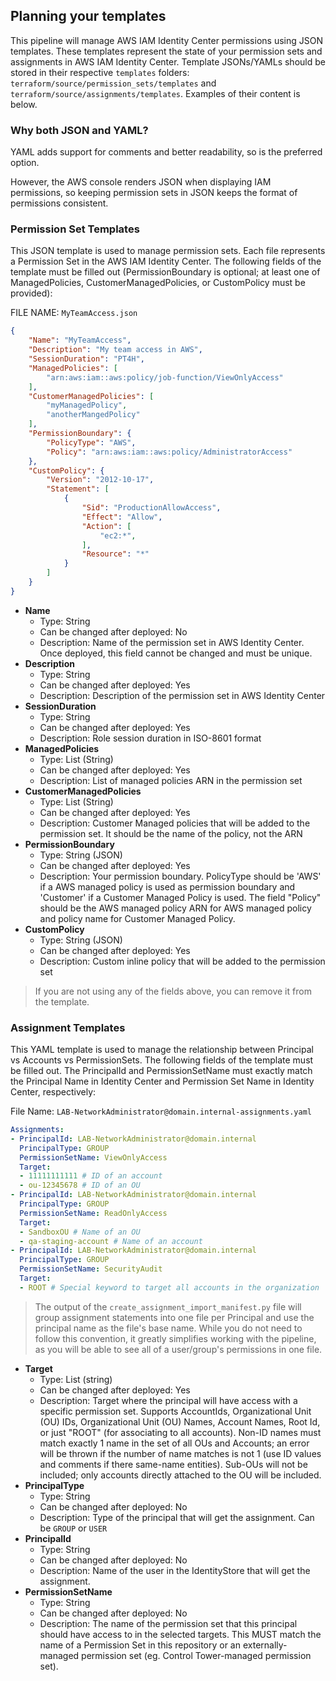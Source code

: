 ## Planning your templates

This pipeline will manage AWS IAM Identity Center permissions using JSON templates. These templates represent the state of your permission sets and assignments in AWS IAM Identity Center. Template JSONs/YAMLs should be stored in their respective `templates` folders: `terraform/source/permission_sets/templates` and `terraform/source/assignments/templates`. Examples of their content is below.

### Why both JSON and YAML?

YAML adds support for comments and better readability, so is the preferred option.

However, the AWS console renders JSON when displaying IAM permissions, so keeping permission sets in JSON keeps the format of permissions consistent.

### Permission Set Templates

This JSON template is used to manage permission sets. Each file represents a Permission Set in the AWS IAM Identity Center. The following fields of the template must be filled out (PermissionBoundary is optional; at least one of ManagedPolicies, CustomerManagedPolicies, or CustomPolicy must be provided):

FILE NAME: `MyTeamAccess.json`

```json
{
    "Name": "MyTeamAccess",
    "Description": "My team access in AWS",
    "SessionDuration": "PT4H",
    "ManagedPolicies": [
        "arn:aws:iam::aws:policy/job-function/ViewOnlyAccess"
    ],
    "CustomerManagedPolicies": [
        "myManagedPolicy",
        "anotherMangedPolicy"
    ],
    "PermissionBoundary": {
        "PolicyType": "AWS",
        "Policy": "arn:aws:iam::aws:policy/AdministratorAccess"
    },
    "CustomPolicy": {
        "Version": "2012-10-17",
        "Statement": [
            {
                "Sid": "ProductionAllowAccess",
                "Effect": "Allow",
                "Action": [
                    "ec2:*",
                ],
                "Resource": "*"
            }
        ]
    }
}
```

- **Name**
  - Type: String
  - Can be changed after deployed: No
  - Description: Name of the permission set in AWS Identity Center. Once deployed, this field cannot be changed and must be unique.
- **Description**
  - Type: String
  - Can be changed after deployed: Yes
  - Description: Description of the permission set in AWS Identity Center
- **SessionDuration**
  - Type: String
  - Can be changed after deployed: Yes
  - Description: Role session duration in ISO-8601 format
- **ManagedPolicies**
  - Type: List (String)
  - Can be changed after deployed: Yes
  - Description: List of managed policies ARN in the permission set
- **CustomerManagedPolicies**
  - Type: List (String)
  - Can be changed after deployed: Yes
  - Description: Customer Managed policies that will be added to the permission set. It should be the name of the policy, not the ARN
- **PermissionBoundary**
  - Type: String (JSON)
  - Can be changed after deployed: Yes
  - Description: Your permission boundary. PolicyType should be 'AWS' if a AWS managed policy is used as permission boundary and 'Customer' if a Customer Managed Policy is used. The field "Policy" should be the AWS managed policy ARN for AWS managed policy and policy name for Customer Managed Policy.
- **CustomPolicy**
  - Type: String (JSON)
  - Can be changed after deployed: Yes
  - Description: Custom inline policy that will be added to the permission set

> If you are not using any of the fields above, you can remove it from the template.

### Assignment Templates

This YAML template is used to manage the relationship between Principal vs Accounts vs PermissionSets. The following fields of the template must be filled out. The PrincipalId and PermissionSetName must exactly match the Principal Name in Identity Center and Permission Set Name in Identity Center, respectively:

File Name: `LAB-NetworkAdministrator@domain.internal-assignments.yaml`

```yaml
Assignments:
- PrincipalId: LAB-NetworkAdministrator@domain.internal
  PrincipalType: GROUP
  PermissionSetName: ViewOnlyAccess
  Target:
  - 11111111111 # ID of an account
  - ou-12345678 # ID of an OU
- PrincipalId: LAB-NetworkAdministrator@domain.internal
  PrincipalType: GROUP
  PermissionSetName: ReadOnlyAccess
  Target:
  - SandboxOU # Name of an OU
  - qa-staging-account # Name of an account
- PrincipalId: LAB-NetworkAdministrator@domain.internal
  PrincipalType: GROUP
  PermissionSetName: SecurityAudit
  Target:
  - ROOT # Special keyword to target all accounts in the organization
```

> The output of the `create_assignment_import_manifest.py` file will group assignment statements into one file per Principal and use the principal name as the file's base name. While you do not need to follow this convention, it greatly simplifies working with the pipeline, as you will be able to see all of a user/group's permissions in one file.

- **Target**
  - Type: List (string)
  - Can be changed after deployed: Yes
  - Description: Target where the principal will have access with a specific permission set. Supports AccountIds, Organizational Unit (OU) IDs, Organizational Unit (OU) Names, Account Names, Root Id, or just "ROOT" (for associating to all accounts). Non-ID names must match exactly 1 name in the set of all OUs and Accounts; an error will be thrown if the number of name matches is not 1 (use ID values and comments if there same-name entities). Sub-OUs will not be included; only accounts directly attached to the OU will be included.
- **PrincipalType**
  - Type: String
  - Can be changed after deployed: No
  - Description: Type of the principal that will get the assignment. Can be `GROUP` or `USER`
- **PrincipalId**
  - Type: String
  - Can be changed after deployed: No
  - Description: Name of the user in the IdentityStore that will get the assignment.
- **PermissionSetName**
  - Type: String
  - Can be changed after deployed: No
  - Description: The name of the permission set that this principal should have access to in the selected targets. This MUST match the name of a Permission Set in this repository or an externally-managed permission set (eg. Control Tower-managed permission set).

